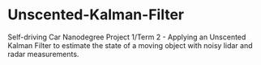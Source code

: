 # Unscented-Kalman-Filter
Self-driving Car Nanodegree Project 1/Term 2 - Applying an Unscented Kalman Filter to estimate the state of a moving object with noisy lidar and radar measurements.
